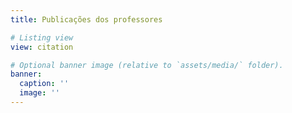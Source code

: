 ```yaml
---
title: Publicações dos professores

# Listing view
view: citation

# Optional banner image (relative to `assets/media/` folder).
banner:
  caption: ''
  image: ''
---
```

